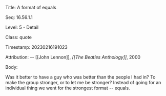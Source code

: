 Title:  A format of equals

Seq:    16.56.1.1

Level:  5 - Detail

Class:  quote

Timestamp: 20230216191023

Attribution: -- [[John Lennon]], *[[The Beatles Anthology]]*, 2000

Body:

Was it better to have a guy who was better than the people I had in? To make the group stronger, or to let me be stronger? Instead of going for an individual thing we went for the strongest format -- equals.

